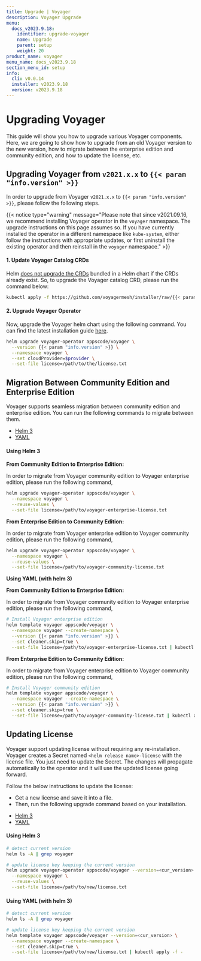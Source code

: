 ```yaml
---
title: Upgrade | Voyager
description: Voyager Upgrade
menu:
  docs_v2023.9.18:
    identifier: upgrade-voyager
    name: Upgrade
    parent: setup
    weight: 20
product_name: voyager
menu_name: docs_v2023.9.18
section_menu_id: setup
info:
  cli: v0.0.14
  installer: v2023.9.18
  version: v2023.9.18
---
```


# Upgrading Voyager

This guide will show you how to upgrade various Voyager components. Here, we are going to show how to upgrade from an old Voyager version to the new version, how to migrate between the enterprise edition and community edition, and how to update the license, etc.

## Upgrading Voyager from `v2021.x.x` to `{{< param "info.version" >}}`

In order to upgrade from Voyager `v2021.x.x` to `{{< param "info.version" >}}`, please follow the following steps.

{{< notice type="warning" message="Please note that since v2021.09.16, we recommend installing Voyager operator in the `voyager` namespace. The upgrade instructions on this page assumes so. If you have currently installed the operator in a different namespace like `kube-system`, either follow the instructions with appropriate updates, or first uninstall the existing operator and then reinstall in the `voyager` namespace." >}}

#### 1. Update Voyager Catalog CRDs

Helm [does not upgrade the CRDs](https://github.com/helm/helm/issues/6581) bundled in a Helm chart if the CRDs already exist. So, to upgrade the Voyager catalog CRD, please run the command below:

```bash
kubectl apply -f https://github.com/voyagermesh/installer/raw/{{< param "info.version" >}}/crds/voyager-crds.yaml
```

#### 2. Upgrade Voyager Operator

Now, upgrade the Voyager helm chart using the following command. You can find the latest installation guide [here](/docs/v2023.9.18/setup/README).

```bash
helm upgrade voyager-operator appscode/voyager \
  --version {{< param "info.version" >}} \
  --namespace voyager \
  --set cloudProvider=$provider \
  --set-file license=/path/to/the/license.txt
```

## Migration Between Community Edition and Enterprise Edition

Voyager supports seamless migration between community edition and enterprise edition. You can run the following commands to migrate between them.

<ul class="nav nav-tabs" id="migrationTab" role="tablist">
  <li class="nav-item">
    <a class="nav-link active" id="mgr-helm3-tab" data-toggle="tab" href="#mgr-helm3" role="tab" aria-controls="mgr-helm3" aria-selected="true">Helm 3</a>
  </li>
  <li class="nav-item">
    <a class="nav-link" id="mgr-yaml-tab" data-toggle="tab" href="#mgr-yaml" role="tab" aria-controls="mgr-yaml" aria-selected="false">YAML</a>
  </li>
</ul>
<div class="tab-content" id="migrationTabContent">
  <div class="tab-pane fade show active" id="mgr-helm3" role="tabpanel" aria-labelledby="mgr-helm3">

#### Using Helm 3

**From Community Edition to Enterprise Edition:**

In order to migrate from Voyager community edition to Voyager enterprise edition, please run the following command,

```bash
helm upgrade voyager-operator appscode/voyager \
  --namespace voyager \
  --reuse-values \
  --set-file license=/path/to/voyager-enterprise-license.txt
```

**From Enterprise Edition to Community Edition:**

In order to migrate from Voyager enterprise edition to Voyager community edition, please run the following command,

```bash
helm upgrade voyager-operator appscode/voyager \
  --namespace voyager \
  --reuse-values \
  --set-file license=/path/to/voyager-community-license.txt
```

</div>
<div class="tab-pane fade" id="mgr-yaml" role="tabpanel" aria-labelledby="mgr-yaml">

**Using YAML (with helm 3)**

**From Community Edition to Enterprise Edition:**

In order to migrate from Voyager community edition to Voyager enterprise edition, please run the following command,

```bash
# Install Voyager enterprise edition
helm template voyager appscode/voyager \
  --namespace voyager --create-namespace \
  --version {{< param "info.version" >}} \
  --set cleaner.skip=true \
  --set-file license=/path/to/voyager-enterprise-license.txt | kubectl apply -f -
```

**From Enterprise Edition to Community Edition:**

In order to migrate from Voyager enterprise edition to Voyager community edition, please run the following command,

```bash
# Install Voyager community edition
helm template voyager appscode/voyager \
  --namespace voyager --create-namespace \
  --version {{< param "info.version" >}} \
  --set cleaner.skip=true \
  --set-file license=/path/to/voyager-community-license.txt | kubectl apply -f -
```

</div>
</div>

## Updating License

Voyager support updating license without requiring any re-installation. Voyager creates a Secret named `<helm release name>-license` with the license file. You just need to update the Secret. The changes will propagate automatically to the operator and it will use the updated license going forward.

Follow the below instructions to update the license:

- Get a new license and save it into a file.
- Then, run the following upgrade command based on your installation.

<ul class="nav nav-tabs" id="luTabs" role="tablist">
  <li class="nav-item">
    <a class="nav-link active" id="lu-helm3-tab" data-toggle="tab" href="#lu-helm3" role="tab" aria-controls="lu-helm3" aria-selected="true">Helm 3</a>
  </li>
  <li class="nav-item">
    <a class="nav-link" id="lu-yaml-tab" data-toggle="tab" href="#lu-yaml" role="tab" aria-controls="lu-yaml" aria-selected="false">YAML</a>
  </li>
</ul>
<div class="tab-content" id="luTabContent">
  <div class="tab-pane fade show active" id="lu-helm3" role="tabpanel" aria-labelledby="lu-helm3">

#### Using Helm 3

```bash
# detect current version
helm ls -A | grep voyager

# update license key keeping the current version
helm upgrade voyager-operator appscode/voyager --version=<cur_version> \
  --namespace voyager \
  --reuse-values \
  --set-file license=/path/to/new/license.txt
```

</div>
<div class="tab-pane fade" id="lu-yaml" role="tabpanel" aria-labelledby="lu-yaml">

#### Using YAML (with helm 3)

```bash
# detect current version
helm ls -A | grep voyager

# update license key keeping the current version
helm template voyager appscode/voyager --version=<cur_version> \
  --namespace voyager --create-namespace \
  --set cleaner.skip=true \
  --set-file license=/path/to/new/license.txt | kubectl apply -f -
```

</div>
</div>
